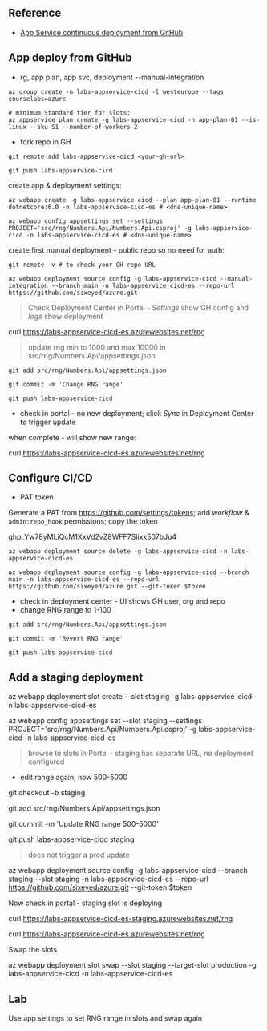 
## Reference

- [App Service continuous deployment from GitHub](https://docs.microsoft.com/en-us/azure/app-service/scripts/cli-continuous-deployment-github)

## App deploy from GitHub

- rg, app plan, app svc, deployment --manual-integration


```
az group create -n labs-appservice-cicd -l westeurope --tags courselabs=azure

# minimum Standard tier for slots:
az appservice plan create -g labs-appservice-cicd -n app-plan-01 --is-linux --sku S1 --number-of-workers 2
```

- fork repo in GH

```
git remote add labs-appservice-cicd <your-gh-url>

git push labs-appservice-cicd
```

create app &  deployment settings:

```
az webapp create -g labs-appservice-cicd --plan app-plan-01 --runtime dotnetcore:6.0 -n labs-appservice-cicd-es # <dns-unique-name>

az webapp config appsettings set --settings PROJECT='src/rng/Numbers.Api/Numbers.Api.csproj' -g labs-appservice-cicd -n labs-appservice-cicd-es # <dns-unique-name>
```

create first manual deployment - public repo so no need for auth:

```
git remote -v # to check your GH repo URL

az webapp deployment source config -g labs-appservice-cicd --manual-integration --branch main -n labs-appservice-cicd-es --repo-url https://github.com/sixeyed/azure.git 
```

> Check Deployment Center in Portal - _Settings_ show GH config and _logs_ show deployment

curl https://labs-appservice-cicd-es.azurewebsites.net/rng

> update rng min to 1000 and max 10000 in src/rng/Numbers.Api/appsettings.json

``` 
git add src/rng/Numbers.Api/appsettings.json

git commit -m 'Change RNG range'

git push labs-appservice-cicd
```

- check in portal - no new deployment; click _Sync_ in Deployment Center to trigger update

when complete - will show new range:

curl https://labs-appservice-cicd-es.azurewebsites.net/rng

## Configure CI/CD

- PAT token

Generate a PAT from https://github.com/settings/tokens; add _workflow_ & `admin:repo_hook` permissions; copy the token

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

```
az webapp deployment source delete -g labs-appservice-cicd -n labs-appservice-cicd-es

az webapp deployment source config -g labs-appservice-cicd --branch main -n labs-appservice-cicd-es --repo-url https://github.com/sixeyed/azure.git --git-token $token
```

- check in deployment center - UI shows GH user, org and repo
- change RNG range to 1-100

``` 
git add src/rng/Numbers.Api/appsettings.json

git commit -m 'Revert RNG range'

git push labs-appservice-cicd
```


## Add a staging deployment

az webapp deployment slot create --slot staging -g labs-appservice-cicd -n labs-appservice-cicd-es

az webapp config appsettings set --slot staging --settings PROJECT='src/rng/Numbers.Api/Numbers.Api.csproj' -g labs-appservice-cicd -n labs-appservice-cicd-es


> browse to slots in Portal - staging has separate URL, no deployment configured

- edit range again, now 500-5000

git checkout -b staging

git add src/rng/Numbers.Api/appsettings.json

git commit -m 'Update RNG range 500-5000'

git push labs-appservice-cicd staging

> does not trigger a prod update

az webapp deployment source config -g labs-appservice-cicd --branch staging --slot staging -n labs-appservice-cicd-es --repo-url https://github.com/sixeyed/azure.git --git-token $token

Now check in portal - staging slot is deploying

curl https://labs-appservice-cicd-es-staging.azurewebsites.net/rng

curl https://labs-appservice-cicd-es.azurewebsites.net/rng

Swap the slots

az webapp deployment slot swap --slot staging --target-slot production -g labs-appservice-cicd -n labs-appservice-cicd-es

## Lab

Use app settings to set RNG range in slots and swap again